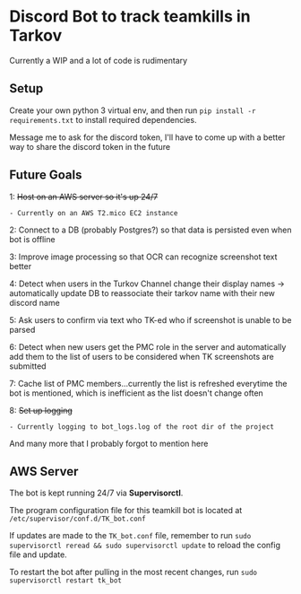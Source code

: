 # Discord Bot to track teamkills in Tarkov

Currently a WIP and a lot of code is rudimentary

## Setup
Create your own python 3 virtual env, and then run `pip install -r requirements.txt` to install required dependencies.

Message me to ask for the discord token, I'll have to come up with a better way to share the discord token in the future

## Future Goals
1: ~~Host on an AWS server so it's up 24/7~~

	- Currently on an AWS T2.mico EC2 instance

2: Connect to a DB (probably Postgres?) so that data is persisted even when bot is offline

3: Improve image processing so that OCR can recognize screenshot text better

4: Detect when users in the Turkov Channel change their display names -> automatically update DB to reassociate their tarkov name with their new discord name

5: Ask users to confirm via text who TK-ed who if screenshot is unable to be parsed

6: Detect when new users get the PMC role in the server and automatically add them to the list of users to be considered when TK screenshots are submitted

7: Cache list of PMC members...currently the list is refreshed everytime the bot is mentioned, which is inefficient as the list doesn't change often

8: ~~Set up logging~~

	- Currently logging to bot_logs.log of the root dir of the project

And many more that I probably forgot to mention here

## AWS Server
The bot is kept running 24/7 via **Supervisorctl**. 

The program configuration file for this teamkill bot is located at `/etc/supervisor/conf.d/TK_bot.conf`

If updates are made to the `TK_bot.conf` file, remember to run `sudo supervisorctl reread && sudo supervisorctl update` to reload the config file and update.

To restart the bot after pulling in the most recent changes, run `sudo supervisorctl restart tk_bot`